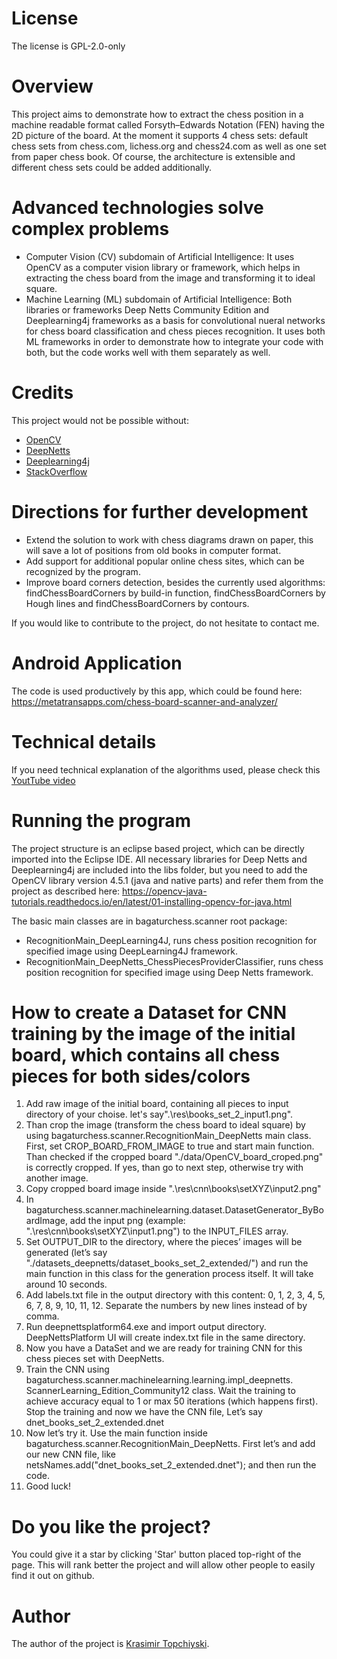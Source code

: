 # License

The license is GPL-2.0-only

# Overview

This project aims to demonstrate how to extract the chess position in a machine readable format called Forsyth–Edwards Notation (FEN) having the 2D picture of the board.
At the moment it supports 4 chess sets: default chess sets from chess.com, lichess.org and chess24.com as well as one set from paper chess book. Of course, the architecture is extensible and different chess sets could be added additionally.

# Advanced technologies solve complex problems
 - Computer Vision (CV) subdomain of Artificial Intelligence: It uses OpenCV as a computer vision library or framework, which helps in extracting the chess board from the image and transforming it to ideal square.
 - Machine Learning (ML) subdomain of Artificial Intelligence: Both libraries or frameworks Deep Netts Community Edition and Deeplearning4j frameworks as a basis for convolutional nueral networks for chess board classification and chess pieces recognition. It uses both ML frameworks in order to demonstrate how to integrate your code with both, but the code works well with them separately as well.

# Credits

This project would not be possible without:
  -  [OpenCV](https://opencv.org/)
  -  [DeepNetts](https://www.deepnetts.com/)
  -  [Deeplearning4j](https://deeplearning4j.org/)
  -  [StackOverflow](https://stackoverflow.com/)

# Directions for further development
  -  Extend the solution to work with chess diagrams drawn on paper, this will save a lot of positions from old books in computer format.
  -  Add support for additional popular online chess sites, which can be recognized by the program.
  -  Improve board corners detection, besides the currently used algorithms: findChessBoardCorners by build-in function, findChessBoardCorners by Hough lines and findChessBoardCorners by contours.

If you would like to contribute to the project, do not hesitate to contact me.

# Android Application

The code is used productively by this app, which could be found here: https://metatransapps.com/chess-board-scanner-and-analyzer/

# Technical details

If you need technical explanation of the algorithms used, please check this [YoutTube video](https://youtu.be/PS5xAGx89mU)

# Running the program

The project structure is an eclipse based project, which can be directly imported into the Eclipse IDE.
All necessary libraries for Deep Netts and Deeplearning4j are included into the libs folder, but you need to add the OpenCV library version 4.5.1 (java and native parts) and refer them from the project as described here: https://opencv-java-tutorials.readthedocs.io/en/latest/01-installing-opencv-for-java.html

The basic main classes are in bagaturchess.scanner root package:
 - RecognitionMain_DeepLearning4J, runs chess position recognition for specified image using DeepLearning4J framework. 
 - RecognitionMain_DeepNetts_ChessPiecesProviderClassifier, runs chess position recognition for specified image using Deep Netts framework. 

# How to create a Dataset for CNN training by the image of the initial board, which contains all chess pieces for both sides/colors
1.	Add raw image of the initial board, containing all pieces to input directory of your choise. let's say".\res\books_set_2_input1.png".
2. 	Than crop the image (transform the chess board to ideal square) by using bagaturchess.scanner.RecognitionMain_DeepNetts main class. First, set CROP_BOARD_FROM_IMAGE to true and start main function. Than checked if the cropped board "./data/OpenCV_board_croped.png" is correctly cropped. If yes, than go to next step, otherwise try with another image.
3.	Copy cropped board image inside ".\res\cnn\books\setXYZ\input2.png"
4.	In bagaturchess.scanner.machinelearning.dataset.DatasetGenerator_ByBoardImage, add the input png (example: ".\res\cnn\books\setXYZ\input1.png") to the INPUT_FILES array.
5.	Set OUTPUT_DIR to the directory, where the pieces’ images will be generated (let’s say "./datasets_deepnetts/dataset_books_set_2_extended/") and run the main function in this class for the generation process itself. It will take around 10 seconds.
6.	Add labels.txt file in the output directory with this content: 0, 1, 2, 3, 4, 5, 6, 7, 8, 9, 10, 11, 12. Separate the numbers by new lines instead of by comma.
7.	Run deepnettsplatform64.exe and import output directory. DeepNettsPlatform UI will create index.txt file in the same directory.
8.	Now you have a DataSet and we are ready for training CNN for this chess pieces set with DeepNetts.
8.	Train the CNN using bagaturchess.scanner.machinelearning.learning.impl_deepnetts. ScannerLearning_Edition_Community12 class. Wait the training to achieve accuracy equal to 1 or max 50 iterations (which happens first). Stop the training and now we have the CNN file, Let’s say dnet_books_set_2_extended.dnet
9.	Now let’s try it. Use the main function inside bagaturchess.scanner.RecognitionMain_DeepNetts. First let’s and add our new CNN file, like netsNames.add("dnet_books_set_2_extended.dnet"); and then run the code.
10.	Good luck!


# Do you like the project?

You could give it a star by clicking 'Star' button placed top-right of the page.
This will rank better the project and will allow other people to easily find it out on github.

# Author

The author of the project is <a href="https://www.linkedin.com/in/topchiyski/">Krasimir Topchiyski</a>.
